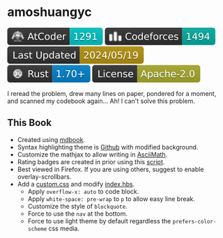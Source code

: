 # amoshuangyc

[![](./assets/atcoder_badge.svg)](https://atcoder.jp/users/amoshuangyc) [![](./assets/codeforces_badge.svg)](https://codeforces.com/profile/amoshuangyc) [![](./assets/last_update_time.svg)](https://github.com/amoshyc/cp-codebook/) [![](./assets/rust_version_badge.svg)](https://www.rust-lang.org/) [![](./assets/license_badge.svg)](https://www.apache.org/licenses/LICENSE-2.0)

I reread the problem, drew many lines on paper, pondered for a moment, and scanned my codebook again... Ah! I can't solve this problem.

## This Book

* Created using [mdbook](https://github.com/rust-lang/mdBook).
* Syntax highlighting theme is [Github](https://github.com/highlightjs/highlight.js/blob/main/src/styles/github.css) with modified background.
* Customize the mathjax to allow writing in [AsciiMath](https://asciimath.org/).
* Rating badges are created in prior using this [script](https://github.com/amoshyc/cp-codebook/blob/main/create_images.py).
* Best viewed in Firefox. If you are using others, suggest to enable overlay-scrollbars.
* Add a [custom.css](https://github.com/amoshyc/cp-codebook/blob/main/theme/custom.css) and modify [index.hbs](https://github.com/amoshyc/cp-codebook/blob/main/theme/index.hbs).
    - Apply `overflow-x: auto` to code block.
    - Apply `white-space: pre-wrap` to `p` to allow easy line break.
    - Customize the style of `blockquote`.
    - Force to use the `nav` at the bottom.
    - Force to use light theme by default regardless the `prefers-color-scheme` css media.